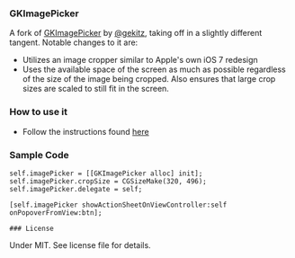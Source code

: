 ### GKImagePicker

A fork of [GKImagePicker](https://github.com/gekitz/GKImagePicker) by [@gekitz](http://www.twitter.com/gekitz), taking off in a slightly different tangent. Notable changes to it are:
- Utilizes an image cropper similar to Apple's own iOS 7 redesign
- Uses the available space of the screen as much as possible regardless of the size of the image being cropped. Also ensures that large crop sizes are scaled to still fit in the screen.

### How to use it

- Follow the instructions found [here](https://github.com/gekitz/GKImagePicker)

### Sample Code

    self.imagePicker = [[GKImagePicker alloc] init];
    self.imagePicker.cropSize = CGSizeMake(320, 496);
    self.imagePicker.delegate = self;
    
    [self.imagePicker showActionSheetOnViewController:self onPopoverFromView:btn];
	
	### License
Under MIT. See license file for details.



    